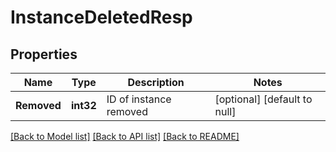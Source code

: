 # InstanceDeletedResp

## Properties
Name | Type | Description | Notes
------------ | ------------- | ------------- | -------------
**Removed** | **int32** | ID of instance removed | [optional] [default to null]

[[Back to Model list]](../README.md#documentation-for-models) [[Back to API list]](../README.md#documentation-for-api-endpoints) [[Back to README]](../README.md)

